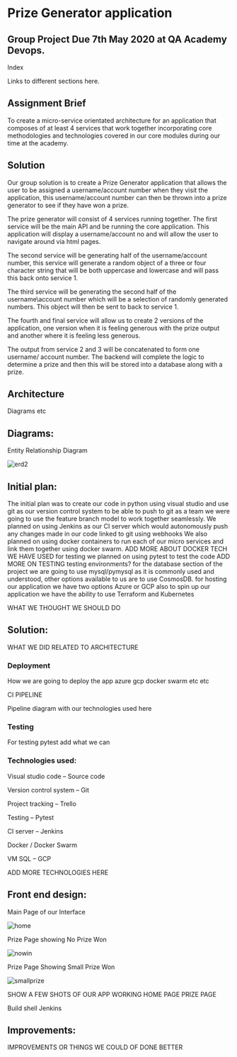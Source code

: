 # Prize Generator application

## Group Project Due 7th May 2020 at QA Academy Devops.

Index

Links to different sections here.

## Assignment Brief

To create a micro-service orientated architecture for an application that composes of at least 4 services that work together incorporating core methodologies and technologies covered in our core modules during our time at the academy.

## Solution

Our group solution is to create a Prize Generator application that allows the user to be assigned a username/account number when they visit the application, this username/account number can then be thrown into a prize generator to see if they have won a prize.

The prize generator will consist of 4 services running together. The first service will be the main API and be running the core application. This application will display a username/account no and will allow the user to navigate around via html pages.

The second service will be generating half of the username/account number, this service will generate a random object of a three or four character string that will be both uppercase and lowercase and will pass this back onto service 1.

The third service will be generating the second half of the username\account number which will be a selection of randomly generated numbers. This object will then be sent to back to service 1.

The fourth and final service will allow us to create 2 versions of the application, one version when it is feeling generous with the prize output and another where it is feeling less generous.

The output from service 2 and 3 will be concatenated to form one username/ account number. The backend will complete the logic to determine a prize and then this will be stored into a database along with a prize.

## Architecture

Diagrams etc

## Diagrams:

Entity Relationship Diagram

![erd2](https://github.com/group2gmca/groupProject/blob/master/documentation/ERD.jpg)
## Initial plan:

The initial plan was to create our code in python using visual studio and use git as our version control system to be able to push to git as a team we were going to use the feature branch model to work together seamlessly. 
We planned on using Jenkins as our CI server which would autonomously push any changes made in our code linked to git using webhooks 
We also planned on using docker containers to run each of our micro services and link them together using docker swarm. 
ADD MORE ABOUT DOCKER TECH WE HAVE USED
for testing we planned on using pytest to test the code 
ADD MORE ON TESTING
testing environments?
for the database section of the project we are going to use mysql/pymysql as it is commonly used and understood, other options available to us are to use CosmosDB.
for hosting our application we have two options Azure or GCP
also to spin up our application we have the ability to use Terraform and Kubernetes

WHAT WE THOUGHT WE SHOULD DO

## Solution:

WHAT WE DID RELATED TO ARCHITECTURE

### Deployment

How we are going to deploy the app azure gcp docker swarm etc etc

CI PIPELINE

Pipeline diagram with our technologies used here

### Testing

For testing pytest add what we can

### Technologies used:

Visual studio code – Source code

Version control system – Git

Project tracking – Trello

Testing – Pytest

CI server – Jenkins

Docker / Docker Swarm 

VM SQL – GCP

ADD MORE TECHNOLOGIES HERE

## Front end design:

Main Page of our Interface

![home](https://github.com/group2gmca/groupProject/blob/master/documentation/home.jpg)

Prize Page showing No Prize Won 

![nowin](https://github.com/group2gmca/groupProject/blob/master/documentation/nowin.jpg)

Prize Page Showing Small Prize Won

![smallprize](https://github.com/group2gmca/groupProject/blob/master/documentation/smallprize.jpg)

SHOW A FEW SHOTS OF OUR APP WORKING HOME PAGE PRIZE PAGE

Build shell Jenkins

## Improvements:

IMPROVEMENTS OR THINGS WE COULD OF DONE BETTER
